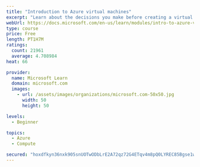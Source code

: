 ```yaml
---
title: "Introduction to Azure virtual machines"
excerpt: "Learn about the decisions you make before creating a virtual machine, the options to create and manage the VM, and the extensions and services you use to manage your VM."
webUrl: https://docs.microsoft.com/en-us/learn/modules/intro-to-azure-virtual-machines/
type: course
price: Free
length: PT1H7M
ratings:
  count: 21961
  average: 4.708984
heat: 66

provider:
  name: Microsoft Learn
  domain: microsoft.com
  images:
    - url: /assets/images/organizations/microsoft.com-50x50.jpg
      width: 50
      height: 50

levels:
  - Beginner

topics:
  - Azure
  - Compute

secured: "hoxdfkyn36nxk905snUOTwODbLrE2A72qz72G4ETqv4m8pQ0LYREC85Bgse1wxNJswbLKOs9cjFbTaU8qYN4fmgaljqjQh7IPkeN8yCXE6peQNsoKBqvEyb+K0hWoFPPUd5Qwbe8eXiSDXF0DcsvSfRq3qOSY/PQ24yAEA26WOBFfUffPNFWvofs/aDfyQSJO8Gg+QTT1DtLb8fBiPneMO0S8bEhwhARjFlCqvYBrflAx+VssHI92xVD2MzIylpoZYgT1yQj24tu8yXCNpH4OGf8fpBc56pgL01vBKaUSXmkupiEDMlva7reJxbQTAegxaGEz8CV7tpbZOj5ZqV/zI2QsBI7xtSAZM/THf36o8mHwmMMlIOXHCEe859Nl91dKkGoCm6PZBUgN234hXPvdMe2UCbIA8h70Mx6fTLqW6C0m8jFTpUv8hzoQEYOrv9a;qD1M5Pfn8u0YFbM6L6sViQ=="
---
```


